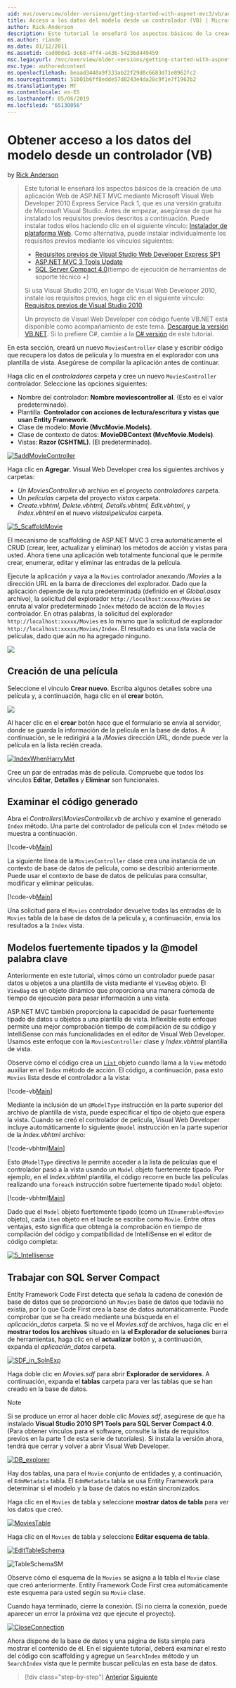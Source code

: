 ```yaml
---
uid: mvc/overview/older-versions/getting-started-with-aspnet-mvc3/vb/accessing-your-models-data-from-a-controller
title: Acceso a los datos del modelo desde un controlador (VB) | Microsoft Docs
author: Rick-Anderson
description: Este tutorial le enseñará los aspectos básicos de la creación de una aplicación Web de ASP.NET MVC mediante Microsoft Visual Web Developer 2010 Express Service Pack 1, que es...
ms.author: riande
ms.date: 01/12/2011
ms.assetid: cad00de1-3c68-4ff4-a436-54236d449459
msc.legacyurl: /mvc/overview/older-versions/getting-started-with-aspnet-mvc3/vb/accessing-your-models-data-from-a-controller
msc.type: authoredcontent
ms.openlocfilehash: beaad3440a9f333ab22f29d0c6683d71e8962fc2
ms.sourcegitcommit: 51b01b6ff8edde57d8243e4da28c9f1e7f1962b2
ms.translationtype: MT
ms.contentlocale: es-ES
ms.lasthandoff: 05/06/2019
ms.locfileid: "65130056"
---
```

# <a name="accessing-your-models-data-from-a-controller-vb"></a>Obtener acceso a los datos del modelo desde un controlador (VB)

by [Rick Anderson]((https://twitter.com/RickAndMSFT))

> Este tutorial le enseñará los aspectos básicos de la creación de una aplicación Web de ASP.NET MVC mediante Microsoft Visual Web Developer 2010 Express Service Pack 1, que es una versión gratuita de Microsoft Visual Studio. Antes de empezar, asegúrese de que ha instalado los requisitos previos descritos a continuación. Puede instalar todos ellos haciendo clic en el siguiente vínculo: [Instalador de plataforma Web](https://www.microsoft.com/web/gallery/install.aspx?appid=VWD2010SP1Pack). Como alternativa, puede instalar individualmente los requisitos previos mediante los vínculos siguientes:
> 
> - [Requisitos previos de Visual Studio Web Developer Express SP1](https://www.microsoft.com/web/gallery/install.aspx?appid=VWD2010SP1Pack)
> - [ASP.NET MVC 3 Tools Update](https://www.microsoft.com/web/gallery/install.aspx?appsxml=&amp;appid=MVC3)
> - [SQL Server Compact 4.0](https://www.microsoft.com/web/gallery/install.aspx?appid=SQLCE;SQLCEVSTools_4_0)(tiempo de ejecución de herramientas de soporte técnico +)
> 
> Si usa Visual Studio 2010, en lugar de Visual Web Developer 2010, instale los requisitos previos, haga clic en el siguiente vínculo: [Requisitos previos de Visual Studio 2010](https://www.microsoft.com/web/gallery/install.aspx?appsxml=&amp;appid=VS2010SP1Pack).
> 
> Un proyecto de Visual Web Developer con código fuente VB.NET está disponible como acompañamiento de este tema. [Descargue la versión VB.NET](https://code.msdn.microsoft.com/Introduction-to-MVC-3-10d1b098). Si lo prefiere C#, cambie a la [C# versión](../cs/accessing-your-models-data-from-a-controller.md) de este tutorial.

En esta sección, creará un nuevo `MoviesController` clase y escribir código que recupera los datos de película y lo muestra en el explorador con una plantilla de vista. Asegúrese de compilar la aplicación antes de continuar.

Haga clic en el *controladores* carpeta y cree un nuevo `MoviesController` controlador. Seleccione las opciones siguientes:

- Nombre del controlador: **Nombre moviescontroller al**. (Esto es el valor predeterminado).
- Plantilla: **Controlador con acciones de lectura/escritura y vistas que usan Entity Framework**.
- Clase de modelo: **Movie (MvcMovie.Models)**.
- Clase de contexto de datos: **MovieDBContext (MvcMovie.Models)**.
- Vistas: **Razor (CSHTML)**. (El predeterminado).

[![5addMovieController](accessing-your-models-data-from-a-controller/_static/image2.png)](accessing-your-models-data-from-a-controller/_static/image1.png)

Haga clic en **Agregar**. Visual Web Developer crea los siguientes archivos y carpetas:

- *Un MoviesController.vb* archivo en el proyecto *controladores* carpeta.
- Un *películas* carpeta del proyecto *vistas* carpeta.
- *Create.vbhtml, Delete.vbhtml, Details.vbhtml, Edit.vbhtml*, y *Index.vbhtml* en el nuevo *vistas\películas* carpeta.

[![5_ScaffoldMovie](accessing-your-models-data-from-a-controller/_static/image4.png)](accessing-your-models-data-from-a-controller/_static/image3.png)

El mecanismo de scaffolding de ASP.NET MVC 3 crea automáticamente el CRUD (crear, leer, actualizar y eliminar) los métodos de acción y vistas para usted. Ahora tiene una aplicación web totalmente funcional que le permite crear, enumerar, editar y eliminar las entradas de la película.

Ejecute la aplicación y vaya a la `Movies` controlador anexando */Movies* a la dirección URL en la barra de direcciones del explorador. Dado que la aplicación depende de la ruta predeterminada (definido en el *Global.asax* archivo), la solicitud del explorador `http://localhost:xxxxx/Movies` se enruta al valor predeterminado `Index` método de acción de la `Movies` controlador. En otras palabras, la solicitud del explorador `http://localhost:xxxxx/Movies` es lo mismo que la solicitud de explorador `http://localhost:xxxxx/Movies/Index`. El resultado es una lista vacía de películas, dado que aún no ha agregado ninguno.

![](accessing-your-models-data-from-a-controller/_static/image5.png)

## <a name="creating-a-movie"></a>Creación de una película

Seleccione el vínculo **Crear nuevo**. Escriba algunos detalles sobre una película y, a continuación, haga clic en el **crear** botón.

![](accessing-your-models-data-from-a-controller/_static/image6.png)

Al hacer clic en el **crear** botón hace que el formulario se envía al servidor, donde se guarda la información de la película en la base de datos. A continuación, se le redirigirá a la */Movies* dirección URL, donde puede ver la película en la lista recién creada.

[![IndexWhenHarryMet](accessing-your-models-data-from-a-controller/_static/image8.png)](accessing-your-models-data-from-a-controller/_static/image7.png)

Cree un par de entradas más de película. Compruebe que todos los vínculos **Editar**, **Detalles** y **Eliminar** son funcionales.

## <a name="examining-the-generated-code"></a>Examinar el código generado

Abra el *Controllers\MoviesController.vb* de archivo y examine el generado `Index` método. Una parte del controlador de película con el `Index` método se muestra a continuación.

[!code-vb[Main](accessing-your-models-data-from-a-controller/samples/sample1.vb)]

La siguiente línea de la `MoviesController` clase crea una instancia de un contexto de base de datos de película, como se describió anteriormente. Puede usar el contexto de base de datos de películas para consultar, modificar y eliminar películas.

[!code-vb[Main](accessing-your-models-data-from-a-controller/samples/sample2.vb)]

Una solicitud para el `Movies` controlador devuelve todas las entradas de la `Movies` tabla de la base de datos de la película y, a continuación, envía los resultados a la `Index` vista.

## <a name="strongly-typed-models-and-the-model-keyword"></a>Modelos fuertemente tipados y la @model palabra clave

Anteriormente en este tutorial, vimos cómo un controlador puede pasar datos u objetos a una plantilla de vista mediante el `ViewBag` objeto. El `ViewBag` es un objeto dinámico que proporciona una manera cómoda de tiempo de ejecución para pasar información a una vista.

ASP.NET MVC también proporciona la capacidad de pasar fuertemente tipado de datos u objetos a una plantilla de vista. Inflexible este enfoque permite una mejor comprobación tiempo de compilación de su código y IntelliSense con más funcionalidades en el editor de Visual Web Developer. Usamos este enfoque con la `MoviesController` clase y *Index.vbhtml* plantilla de vista.

Observe cómo el código crea un [ `List` ](https://msdn.microsoft.com/library/6sh2ey19.aspx) objeto cuando llama a la `View` método auxiliar en el `Index` método de acción. El código, a continuación, pasa esto `Movies` lista desde el controlador a la vista:

[!code-vb[Main](accessing-your-models-data-from-a-controller/samples/sample3.vb)]

Mediante la inclusión de un `@ModelType` instrucción en la parte superior del archivo de plantilla de vista, puede especificar el tipo de objeto que espera la vista. Cuando se creó el controlador de película, Visual Web Developer incluye automáticamente lo siguiente `@model` instrucción en la parte superior de la *Index.vbhtml* archivo:

[!code-vbhtml[Main](accessing-your-models-data-from-a-controller/samples/sample4.vbhtml)]

Esto `@ModelType` directiva le permite acceder a la lista de películas que el controlador pasó a la vista usando un `Model` objeto fuertemente tipado. Por ejemplo, en el *Index.vbhtml* plantilla, el código recorre en bucle las películas realizando una `foreach` instrucción sobre fuertemente tipado `Model` objeto:

[!code-vbhtml[Main](accessing-your-models-data-from-a-controller/samples/sample5.vbhtml)]

Dado que el `Model` objeto fuertemente tipado (como un `IEnumerable<Movie>` objeto), cada `item` objeto en el bucle se escribe como `Movie`. Entre otras ventajas, esto significa que obtenga la comprobación en tiempo de compilación del código y compatibilidad de IntelliSense en el editor de código completa:

[![5_Intellisense](accessing-your-models-data-from-a-controller/_static/image10.png)](accessing-your-models-data-from-a-controller/_static/image9.png)

## <a name="working-with-sql-server-compact"></a>Trabajar con SQL Server Compact

Entity Framework Code First detecta que señala la cadena de conexión de base de datos que se proporcionó un `Movies` base de datos que todavía no existía, por lo que Code First crea la base de datos automáticamente. Puede comprobar que se ha creado mediante una búsqueda en el *aplicación\_datos* carpeta. Si no ve el *Movies.sdf* de archivos, haga clic en el **mostrar todos los archivos** situado en la **el Explorador de soluciones** barra de herramientas, haga clic en el **actualizar** botón y, a continuación, expanda el *aplicación\_datos* carpeta.

[![SDF_in_SolnExp](accessing-your-models-data-from-a-controller/_static/image12.png)](accessing-your-models-data-from-a-controller/_static/image11.png)

Haga doble clic en *Movies.sdf* para abrir **Explorador de servidores**. A continuación, expanda el **tablas** carpeta para ver las tablas que se han creado en la base de datos.

> [!NOTE]
> Si se produce un error al hacer doble clic *Movies.sdf*, asegúrese de que ha instalado **Visual Studio 2010 SP1 Tools para SQL Server Compact 4.0**. (Para obtener vínculos para el software, consulte la lista de requisitos previos en la parte 1 de esta serie de tutoriales). Si instala la versión ahora, tendrá que cerrar y volver a abrir Visual Web Developer.

[![DB_explorer](accessing-your-models-data-from-a-controller/_static/image14.png)](accessing-your-models-data-from-a-controller/_static/image13.png)

Hay dos tablas, una para el `Movie` conjunto de entidades y, a continuación, el `EdmMetadata` tabla. El `EdmMetadata` tabla se usa Entity Framework para determinar si el modelo y la base de datos no están sincronizados.

Haga clic en el `Movies` de tabla y seleccione **mostrar datos de tabla** para ver los datos que creó.

[![MoviesTable](accessing-your-models-data-from-a-controller/_static/image16.png)](accessing-your-models-data-from-a-controller/_static/image15.png)

Haga clic en el `Movies` de tabla y seleccione **Editar esquema de tabla**.

[![EditTableSchema](accessing-your-models-data-from-a-controller/_static/image18.png)](accessing-your-models-data-from-a-controller/_static/image17.png)

![TableSchemaSM](accessing-your-models-data-from-a-controller/_static/image19.png)

Observe cómo el esquema de la `Movies` se asigna a la tabla el `Movie` clase que creó anteriormente. Entity Framework Code First crea automáticamente este esquema para usted según su `Movie` clase.

Cuando haya terminado, cierre la conexión. (Si no cierra la conexión, puede aparecer un error la próxima vez que ejecute el proyecto).

[![CloseConnection](accessing-your-models-data-from-a-controller/_static/image21.png)](accessing-your-models-data-from-a-controller/_static/image20.png)

Ahora dispone de la base de datos y una página de lista simple para mostrar el contenido de él. En el siguiente tutorial, deberá examinar el resto del código con scaffolding y agregue un `SearchIndex` método y un `SearchIndex` vista que le permite buscar películas en esta base de datos.

> [!div class="step-by-step"]
> [Anterior](adding-a-model.md)
> [Siguiente](examining-the-edit-methods-and-edit-view.md)
